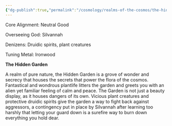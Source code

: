 ```yaml
---
{"dg-publish":true,"permalink":"/cosmology/realms-of-the-cosmos/the-hidden-garden/the-hidden-garden/"}
---
```


Core Alignment: Neutral Good

Overseeing God: Silvannah

Denizens: Druidic spirits, plant creatures

Tuning Metal: Ironwood

**The Hidden Garden**

A realm of pure nature, the Hidden Garden is a grove of wonder and secrecy that houses the secrets that power the flora of the cosmos. Fantastical and wondrous plantlife litters the garden and greets you with an alien yet familiar feeling of calm and peace. The Garden is not just a beauty display, as it houses dangers of its own. Vicious plant creatures and protective druidic spirits give the garden a way to fight back against aggressors, a contingency put in place by Silvannah after learning too harshly that letting your guard down is a surefire way to burn down everything you hold dear.